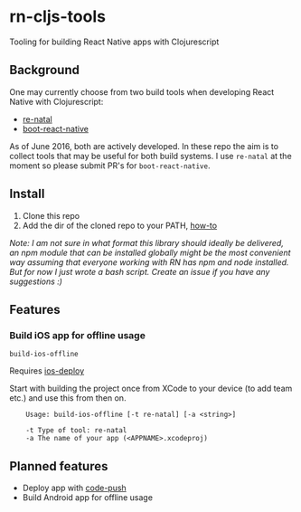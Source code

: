 # rn-cljs-tools
Tooling for building React Native apps with Clojurescript

## Background

One may currently choose from two build tools when developing React Native with Clojurescript: 
- [re-natal](https://github.com/drapanjanas/re-natal)
- [boot-react-native](https://github.com/mjmeintjes/boot-react-native)

As of June 2016, both are actively developed. In these repo the aim is to collect tools that may be useful for both build systems. I use `re-natal` at the moment so please submit PR's for `boot-react-native`.

## Install

1. Clone this repo
2. Add the dir of the cloned repo to your PATH, [how-to](http://unix.stackexchange.com/a/26059)

_Note: I am not sure in what format this library should ideally be delivered, an npm module that can be installed globally might be the most convenient way assuming that everyone working with RN has npm and node installed. But for now I just wrote a bash script. Create an issue if you have any suggestions :)_

## Features

### Build iOS app for offline usage 
`build-ios-offline`

Requires [ios-deploy](https://github.com/phonegap/ios-deploy)

Start with building the project once from XCode to your device (to add team etc.) and use this from then on.

```
    Usage: build-ios-offline [-t re-natal] [-a <string>]
    
    -t Type of tool: re-natal
    -a The name of your app (<APPNAME>.xcodeproj)
```



## Planned features

- Deploy app with [code-push](http://microsoft.github.io/code-push/)
- Build Android app for offline usage